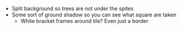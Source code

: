 - Split background so trees are not under the spites
- Some sort of ground shadow so you can see what square are taken
    - White bracket frames around tile? Even just a border
